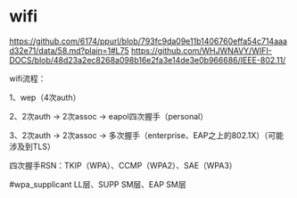 # wifi


https://github.com/6174/ppurl/blob/793fc9da09e11b1406760effa54c714aaad32e71/data/58.md?plain=1#L75
https://github.com/WHJWNAVY/WIFI-DOCS/blob/48d23a2ec8268a098b16e2fa3e14de3e0b966686/IEEE-802.11/



wifi流程：

1、wep（4次auth）

2、2次auth -> 2次assoc -> eapol四次握手（personal）

3、2次auth -> 2次assoc -> 多次握手（enterprise、EAP之上的802.1X）（可能涉及到TLS）


四次握手RSN：TKIP（WPA）、CCMP（WPA2）、SAE（WPA3）
  


#wpa_supplicant 
LL层、SUPP SM层、EAP SM层
